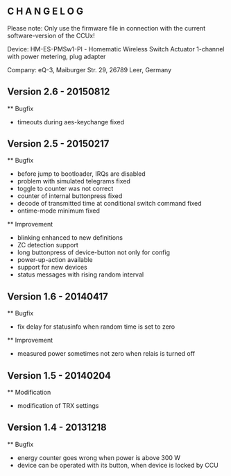 ﻿C H A N G E L O G
-----------------

Please note: Only use the firmware file in connection with the current software-version of the CCUx!

Device: HM-ES-PMSw1-Pl - Homematic Wireless Switch Actuator 1-channel with power metering, plug adapter

Company: eQ-3, Maiburger Str. 29, 26789 Leer, Germany


Version 2.6 - 20150812
----------------------
** Bugfix
   * timeouts during aes-keychange fixed


Version 2.5 - 20150217
--------------------------------------------------------------
** Bugfix
   * before jump to bootloader, IRQs are disabled
   * problem with simulated telegrams fixed
   * toggle to counter was not correct
   * counter of internal buttonpress fixed
   * decode of transmitted time at conditional switch command fixed
   * ontime-mode minimum fixed

** Improvement
   * blinking enhanced to new definitions
   * ZC detection support
   * long buttonpress of device-button not only for config
   * power-up-action available
   * support for new devices
   * status messages with rising random interval 
   
   
Version 1.6 - 20140417
--------------------------------------------------------------
** Bugfix
   * fix delay for statusinfo when random time is set to zero

** Improvement
   * measured power sometimes not zero when relais is turned off


Version 1.5 - 20140204
--------------------------------------------------------------
** Modification
   * modification of TRX settings


Version 1.4 - 20131218
--------------------------------------------------------------
** Bugfix
   * energy counter goes wrong when power is above 300 W
   * device can be operated with its button, when device is locked by CCU